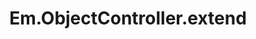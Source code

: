---
title: Em.ObjectController.extend
template: topic.jade
description: represents a single object
tags: [ 'controller', 'object', 'proxy' ]
---